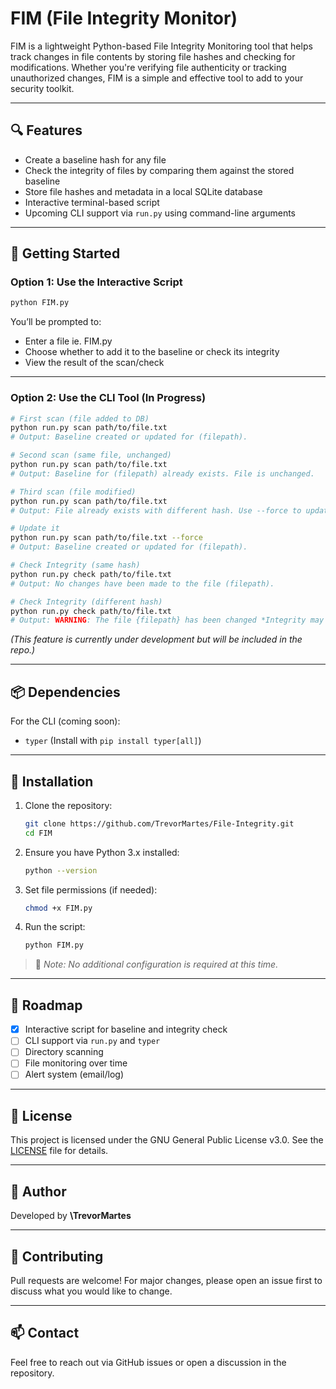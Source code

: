 
# FIM (File Integrity Monitor)

FIM is a lightweight Python-based File Integrity Monitoring tool that helps track changes in file contents by storing file hashes and checking for modifications. Whether you're verifying file authenticity or tracking unauthorized changes, FIM is a simple and effective tool to add to your security toolkit.

---

## 🔍 Features

- Create a baseline hash for any file
- Check the integrity of files by comparing them against the stored baseline
- Store file hashes and metadata in a local SQLite database
- Interactive terminal-based script
- Upcoming CLI support via `run.py` using command-line arguments

---

## 🚀 Getting Started

### Option 1: Use the Interactive Script

```bash
python FIM.py
````

You’ll be prompted to:

* Enter a file ie. FIM.py
* Choose whether to add it to the baseline or check its integrity
* View the result of the scan/check

---

### Option 2: Use the CLI Tool (In Progress)

```bash
# First scan (file added to DB)
python run.py scan path/to/file.txt
# Output: Baseline created or updated for (filepath).

# Second scan (same file, unchanged)
python run.py scan path/to/file.txt
# Output: Baseline for (filepath) already exists. File is unchanged.

# Third scan (file modified)
python run.py scan path/to/file.txt
# Output: File already exists with different hash. Use --force to update baseline.

# Update it
python run.py scan path/to/file.txt --force
# Output: Baseline created or updated for (filepath).

# Check Integrity (same hash)
python run.py check path/to/file.txt
# Output: No changes have been made to the file (filepath).

# Check Integrity (different hash)
python run.py check path/to/file.txt
# Output: WARNING: The file {filepath} has been changed *Integrity may be compromised!
```

*(This feature is currently under development but will be included in the repo.)*

---

## 📦 Dependencies

For the CLI (coming soon):

* `typer` (Install with `pip install typer[all]`)

---

## 🔧 Installation

1. Clone the repository:

   ```bash
   git clone https://github.com/TrevorMartes/File-Integrity.git
   cd FIM
   ```

2. Ensure you have Python 3.x installed:

   ```bash
   python --version
   ```

3. Set file permissions (if needed):

   ```bash
   chmod +x FIM.py
   ```

4. Run the script:

   ```bash
   python FIM.py
   ```

> 📌 *Note: No additional configuration is required at this time.*

---

## 📁 Roadmap

* [x] Interactive script for baseline and integrity check
* [ ] CLI support via `run.py` and `typer`
* [ ] Directory scanning
* [ ] File monitoring over time
* [ ] Alert system (email/log)

---

## 📜 License

This project is licensed under the GNU General Public License v3.0. See the [LICENSE](./LICENSE) file for details.

---

## 👤 Author

Developed by **\TrevorMartes**

---

## 🤝 Contributing

Pull requests are welcome! For major changes, please open an issue first to discuss what you would like to change.

---

## 📫 Contact

Feel free to reach out via GitHub issues or open a discussion in the repository.

